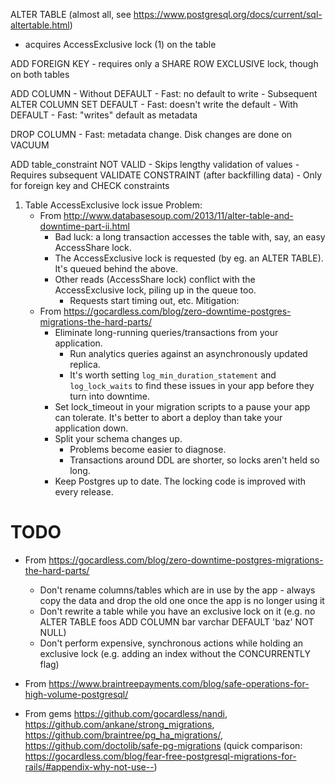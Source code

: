 ALTER TABLE (almost all, see https://www.postgresql.org/docs/current/sql-altertable.html)
  - acquires AccessExclusive lock (1) on the table

  ADD FOREIGN KEY
    - requires only a SHARE ROW EXCLUSIVE lock, though on both tables

  ADD COLUMN
    - Without DEFAULT
      - Fast: no default to write
      - Subsequent ALTER COLUMN SET DEFAULT
        - Fast: doesn't write the default
    - With DEFAULT
      - Fast: "writes" default as metadata

  DROP COLUMN
    - Fast: metadata change. Disk changes are done on VACUUM

  ADD table_constraint NOT VALID
    - Skips lengthy validation of values
    - Requires subsequent VALIDATE CONSTRAINT (after backfilling data)
    - Only for foreign key and CHECK constraints

1) Table AccessExclusive lock issue
  Problem:
    - From http://www.databasesoup.com/2013/11/alter-table-and-downtime-part-ii.html
      - Bad luck: a long transaction accesses the table with, say, an easy AccessShare lock.
      - The AccessExclusive lock is requested (by eg. an ALTER TABLE). It's queued behind the above.
      - Other reads (AccessShare lock) conflict with the AccessExclusive lock, piling up in the queue too.
        - Requests start timing out, etc.
  Mitigation:
    - From https://gocardless.com/blog/zero-downtime-postgres-migrations-the-hard-parts/
      - Eliminate long-running queries/transactions from your application.
        - Run analytics queries against an asynchronously updated replica.
        - It's worth setting `log_min_duration_statement` and `log_lock_waits` to find these issues in your app before they turn into downtime.
      - Set lock_timeout in your migration scripts to a pause your app can tolerate. It's better to abort a deploy than take your application down.
      - Split your schema changes up.
        - Problems become easier to diagnose.
        - Transactions around DDL are shorter, so locks aren't held so long.
      - Keep Postgres up to date. The locking code is improved with every release.






TODO
====

- From https://gocardless.com/blog/zero-downtime-postgres-migrations-the-hard-parts/
  - Don't rename columns/tables which are in use by the app - always copy the data and drop the old one once the app is no longer using it
  - Don't rewrite a table while you have an exclusive lock on it (e.g. no ALTER TABLE foos ADD COLUMN bar varchar DEFAULT 'baz' NOT NULL)
  - Don't perform expensive, synchronous actions while holding an exclusive lock (e.g. adding an index without the CONCURRENTLY flag)

- From https://www.braintreepayments.com/blog/safe-operations-for-high-volume-postgresql/

- From gems https://github.com/gocardless/nandi, https://github.com/ankane/strong_migrations, https://github.com/braintree/pg_ha_migrations/, https://github.com/doctolib/safe-pg-migrations (quick comparison: https://gocardless.com/blog/fear-free-postgresql-migrations-for-rails/#appendix-why-not-use--)




